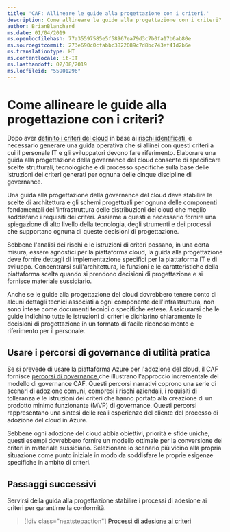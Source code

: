 ```yaml
---
title: 'CAF: Allineare le guide alla progettazione con i criteri.'
description: Come allineare le guide alla progettazione con i criteri?
author: BrianBlanchard
ms.date: 01/04/2019
ms.openlocfilehash: 77a35597585e5f58967ea79d3c7b0fa17b6ab80e
ms.sourcegitcommit: 273e690c0cfabbc3822089c7d8bc743ef41d2b6e
ms.translationtype: HT
ms.contentlocale: it-IT
ms.lasthandoff: 02/08/2019
ms.locfileid: "55901296"
---
```

<!---
I've established policies. How to help developers adopt these policies?
Draft an architecture design guide.

[Aspirational statement] If you're using Azure, you can use one of ours as a starting point. The choose one of the following 6 as a starting point and mold it to fit your policies.
--->

<!-- markdownlint-disable MD026 -->

# <a name="how-do-you-align-design-guides-with-policy"></a>Come allineare le guide alla progettazione con i criteri?

Dopo aver [definito i criteri del cloud](define-policy.md) in base ai [rischi identificati](understanding-business-risk.md), è necessario generare una guida operativa che si allinei con questi criteri a cui il personale IT e gli sviluppatori devono fare riferimento. Elaborare una guida alla progettazione della governance del cloud consente di specificare scelte strutturali, tecnologiche e di processo specifiche sulla base delle istruzioni dei criteri generati per ognuna delle cinque discipline di governance.

Una guida alla progettazione della governance del cloud deve stabilire le scelte di architettura e gli schemi progettuali per ognuna delle componenti fondamentali dell'infrastruttura delle distribuzioni del cloud che meglio soddisfano i requisiti dei criteri. Assieme a questi è necessario fornire una spiegazione di alto livello della tecnologia, degli strumenti e dei processi che supportano ognuna di queste decisioni di progettazione.

Sebbene l'analisi dei rischi e le istruzioni di criteri possano, in una certa misura, essere agnostici per la piattaforma cloud, la guida alla progettazione deve fornire dettagli di implementazione specifici per la piattaforma IT e di sviluppo. Concentrarsi sull'architettura, le funzioni e le caratteristiche della piattaforma scelta quando si prendono decisioni di progettazione e si fornisce materiale sussidiario.

Anche se le guide alla progettazione del cloud dovrebbero tenere conto di alcuni dettagli tecnici associati a ogni componente dell'infrastruttura, non sono intese come documenti tecnici o specifiche estese. Assicurarsi che le guide indichino tutte le istruzioni di criteri e dichiarino chiaramente le decisioni di progettazione in un formato di facile riconoscimento e riferimento per il personale.

<!-- markdownlint-enable MD033 -->

## <a name="using-the-actionable-governance-journeys"></a>Usare i percorsi di governance di utilità pratica

Se si prevede di usare la piattaforma Azure per l'adozione del cloud, il CAF fornisce [percorsi di governance ](../journeys/overview.md) che illustrano l'approccio incrementale del modello di governance CAF. Questi percorsi narrativi coprono una serie di scenari di adozione comuni, compresi i rischi aziendali, i requisiti di tolleranza e le istruzioni dei criteri che hanno portato alla creazione di un prodotto minimo funzionante (MVP) di governance. Questi percorsi rappresentano una sintesi delle reali esperienze del cliente del processo di adozione del cloud in Azure.

Sebbene ogni adozione del cloud abbia obiettivi, priorità e sfide uniche, questi esempi dovrebbero fornire un modello ottimale per la conversione dei criteri in materiale sussidiario. Selezionare lo scenario più vicino alla propria situazione come punto iniziale in modo da soddisfare le proprie esigenze specifiche in ambito di criteri.

## <a name="next-steps"></a>Passaggi successivi

Servirsi della guida alla progettazione stabilire i processi di adesione ai criteri per garantirne la conformità.

> [!div class="nextstepaction"]
> [Processi di adesione ai criteri](processes.md)
